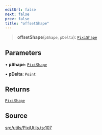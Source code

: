 ```yaml
---
editUrl: false
next: false
prev: false
title: "offsetShape"
---
```


> **offsetShape**(`pShape`, `pDelta`): [`PixiShape`](/api/namespaces/pixiutils/type-aliases/pixishape/)

## Parameters

• **pShape**: [`PixiShape`](/api/namespaces/pixiutils/type-aliases/pixishape/)

• **pDelta**: `Point`

## Returns

[`PixiShape`](/api/namespaces/pixiutils/type-aliases/pixishape/)

## Source

[src/utils/PixiUtils.ts:107](https://github.com/relishinc/dill-pixel/blob/543438455c9a47928084300159416186c2aa1095/src/utils/PixiUtils.ts#L107)

